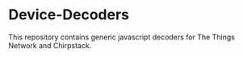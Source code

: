 # Device-Decoders
This repository contains generic javascript decoders for The Things Network and Chirpstack.
